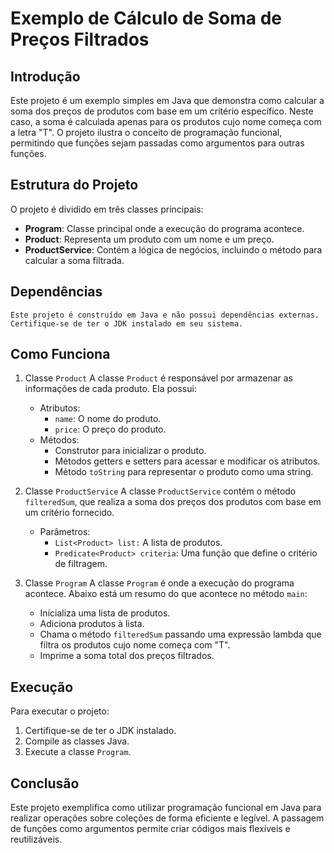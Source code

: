 # Exemplo de Cálculo de Soma de Preços Filtrados

## Introdução
Este projeto é um exemplo simples em Java que demonstra como calcular a soma dos preços de produtos com base em um critério
específico. Neste caso, a soma é calculada apenas para os produtos cujo nome começa com a letra "T". O projeto ilustra o
conceito de programação funcional, permitindo que funções sejam passadas como argumentos para outras funções.

## Estrutura do Projeto
O projeto é dividido em três classes principais:

- **Program**: Classe principal onde a execução do programa acontece.
- **Product**: Representa um produto com um nome e um preço.
- **ProductService**: Contém a lógica de negócios, incluindo o método para calcular a soma filtrada.

## Dependências
    Este projeto é construído em Java e não possui dependências externas. Certifique-se de ter o JDK instalado em seu sistema.

## Como Funciona

1. Classe `Product`
   A classe `Product` é responsável por armazenar as informações de cada produto. Ela possui:

   - Atributos:
     - `name`: O nome do produto.
     - `price`: O preço do produto.
   - Métodos:
     - Construtor para inicializar o produto.
     - Métodos getters e setters para acessar e modificar os atributos.
     - Método `toString` para representar o produto como uma string.

2. Classe `ProductService`
   A classe `ProductService` contém o método `filteredSum`, que realiza a soma dos preços dos produtos com base em um critério fornecido.
   
    - Parâmetros:
      - `List<Product> list:` A lista de produtos.
      - `Predicate<Product> criteria`: Uma função que define o critério de filtragem.

3. Classe `Program`
   A classe `Program` é onde a execução do programa acontece. Abaixo está um resumo do que acontece no método `main`:
    - Inicializa uma lista de produtos.
    - Adiciona produtos à lista.
    - Chama o método `filteredSum` passando uma expressão lambda que filtra os produtos cujo nome começa com "T".
    - Imprime a soma total dos preços filtrados.

## Execução

Para executar o projeto:
1. Certifique-se de ter o JDK instalado.
2. Compile as classes Java.
3. Execute a classe `Program`.

## Conclusão
Este projeto exemplifica como utilizar programação funcional em Java para realizar operações sobre coleções de forma
eficiente e legível. A passagem de funções como argumentos permite criar códigos mais flexíveis e reutilizáveis.